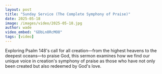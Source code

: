 ```yaml
---
layout: post
title: "Sunday Service (The Complete Symphony of Praise)"
date: 2025-05-18
image: /images/video/2025-05-18.jpg
author: wade
video_embed: "GDbLn8RcMO8"
tags: [video]
---
```


Exploring Psalm 148's call for all creation—from the highest heavens to the deepest oceans—to praise God, this sermon examines how we find our unique voice in creation's symphony of praise as those who have not only been created but also redeemed by God's love.
